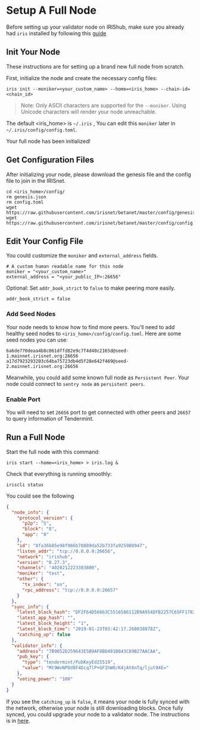 # Setup A Full Node

Before setting up your validator node on IRIShub, make sure you already had `iris` installed by following this [guide](../software/How-to-install-irishub.md) 

## Init Your Node

These instructions are for setting up a brand new full node from scratch.

First, initialize the node and create the necessary config files:

```
iris init --moniker=<your_custom_name> --home=<iris_home> --chain-id=<chain_id>
```

> Note: Only ASCII characters are supported for the `--moniker`. Using Unicode characters will render your node unreachable.

The default <iris_home> is `~/.iris` , You can edit this `moniker` later in `~/.iris/config/config.toml`.

Your full node has been initialized!

## Get Configuration Files

After initializing your node, please download the genesis file and the config file to join in the IRISnet.

```
cd <iris_home>/config/
rm genesis.json
rm config.toml
wget https://raw.githubusercontent.com/irisnet/betanet/master/config/genesis.json
wget https://raw.githubusercontent.com/irisnet/betanet/master/config/config.toml
```
## Edit Your Config File

You could customize the `moniker` and `external_address` fields. 

```
# A custom human readable name for this node
moniker = "<your_custom_name>"
external_address = "<your_public_IP>:26656"
```

Optional:
Set `addr_book_strict` to `false` to make peering more easily.

```
addr_book_strict = false
```


### Add Seed Nodes

Your node needs to know how to find more peers. You'll need to add healthy seed nodes to `<iris_home>/config/config.toml`. Here are some seed nodes you can use:

```
6a6de770deaa4b8c061dffd82e9c7f4d40c2165d@seed-1.mainnet.irisnet.org:26656
a17d7923293203c64ba75723db4d5f28e642f469@seed-2.mainnet.irisnet.org:26656
```

Meanwhile, you could add some known full node as `Persistent Peer`. Your node could connect to `sentry node` as `persistent peers`.


###  Enable Port

You will need to set `26656` port to get connected with other peers and `26657` to query information of Tendermint.

## Run a Full Node

Start the full node with this command:

```
iris start --home=<iris_home> > iris.log &
```

Check that everything is running smoothly:

```
iriscli status
```
You could see the following
```json
{
  "node_info": {
    "protocol_version": {
      "p2p": "5",
      "block": "8",
      "app": "0"
    },
    "id": "8fa36b85e98f986b70889da52b733fa925908947",
    "listen_addr": "tcp://0.0.0.0:26656",
    "network": "irishub",
    "version": "0.27.3",
    "channels": "4020212223303800",
    "moniker": "test",
    "other": {
      "tx_index": "on",
      "rpc_address": "tcp://0.0.0.0:26657"
    }
  },
  "sync_info": {
    "latest_block_hash": "DF2F64D56863C5516586112B9A954DFB2257C65FF178267E75D85D160E5E0E2B",
    "latest_app_hash": "",
    "latest_block_height": "1",
    "latest_block_time": "2019-01-23T03:42:17.268038878Z",
    "catching_up": false
  },
  "validator_info": {
    "address": "7B9052D259643E5B9AF0BD481B843C89B27AACAA",
    "pub_key": {
      "type": "tendermint/PubKeyEd25519",
      "value": "Mt9WvNPDd8F4Dcq7lP+GFIhW0/K4jAt8nTq/ljut94E="
    },
    "voting_power": "100"
  }
}
```
If you see the 	`catching_up` is `false`, it means your node is fully synced with the network, otherwise your node is still downloading blocks. Once fully synced, you could upgrade your node to a validator node. The instructions is in [here](Validator-Node.md).	

